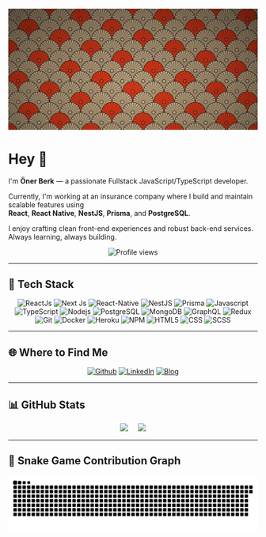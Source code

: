 ![Cover](https://github.com/OnerBerk/OnerBerk/blob/main/img/red.jpeg)

# Hey 🤗

I'm **Öner Berk** — a passionate Fullstack JavaScript/TypeScript developer.

Currently, I'm working at an insurance company where I build and maintain scalable features using  
**React**, **React Native**, **NestJS**, **Prisma**, and **PostgreSQL**.

I enjoy crafting clean front-end experiences and robust back-end services.  
Always learning, always building.

<p align="center">
  <img src="https://komarev.com/ghpvc/?username=OnerBerk&color=orange" alt="Profile views" />
</p>

---

## 🚀 Tech Stack

<p align="center">
  <img alt="ReactJs" src="https://img.shields.io/badge/-React Js-45c8a2?style=flat-square&logo=react&logoColor=white" />
  <img alt="Next Js" src="https://img.shields.io/badge/-Next%20Js-darkgrey" />
  <img alt="React-Native" src="https://img.shields.io/badge/-React--Native-45b8d8?style=flat-square&logo=react&logoColor=white" />
  <img alt="NestJS" src="https://img.shields.io/badge/-NestJS-e0234e?style=flat-square&logo=nestjs&logoColor=white" />
  <img alt="Prisma" src="https://img.shields.io/badge/-Prisma-2d3748?style=flat-square&logo=prisma&logoColor=white" />
  <img alt="Javascript" src="https://img.shields.io/badge/-Javascript-yellow" />
  <img alt="TypeScript" src="https://img.shields.io/badge/-TypeScript-007ACC?style=flat-square&logo=typescript&logoColor=white" />
  <img alt="Nodejs" src="https://img.shields.io/badge/-Nodejs-43853d?style=flat-square&logo=Node.js&logoColor=white" />
  <img alt="PostgreSQL" src="https://img.shields.io/badge/-PostgreSQL-9cf" />
  <img alt="MongoDB" src="https://img.shields.io/badge/-MongoDB-13aa52?style=flat-square&logo=mongodb&logoColor=white" />
  <img alt="GraphQL" src="https://img.shields.io/badge/-GraphQL-purple" />
  <img alt="Redux" src="https://img.shields.io/badge/-Redux-764ABC?style=flat-square&logo=redux&logoColor=white" />
  <img alt="Git" src="https://img.shields.io/badge/-Git-F05032?style=flat-square&logo=git&logoColor=white" />
  <img alt="Docker" src="https://img.shields.io/badge/-Docker-yellowgreen" />
  <img alt="Heroku" src="https://img.shields.io/badge/-Heroku-430098?style=flat-square&logo=heroku&logoColor=white" />
  <img alt="NPM" src="https://img.shields.io/badge/-NPM-CB3837?style=flat-square&logo=npm&logoColor=white" />
  <img alt="HTML5" src="https://img.shields.io/badge/-HTML5-E34F26?style=flat-square&logo=html5&logoColor=white" />
  <img alt="CSS" src="https://img.shields.io/badge/-CSS-blueviolet" />
  <img alt="SCSS" src="https://img.shields.io/badge/-SCSS-pink" />
</p>

---

## 🌐 Where to Find Me

<p align="center">
  <a href="https://github.com/OnerBerk" target="_blank"><img alt="Github" src="https://img.shields.io/badge/GitHub-%2312100E.svg?&style=for-the-badge&logo=Github&logoColor=white" /></a>
  <a href="https://www.linkedin.com/in/onerberk/" target="_blank"><img alt="LinkedIn" src="https://img.shields.io/badge/linkedin-%230077B5.svg?&style=for-the-badge&logo=linkedin&logoColor=white" /></a>
  <a href="https://portfolio-sigma-flame.vercel.app/" target="_blank"><img alt="Blog" src="https://img.shields.io/badge/blog-%2312100E.svg?&style=for-the-badge&logo=medium&logoColor=white" /></a>
</p>

---

## 📊 GitHub Stats

<p align="center">
  <img src="https://github-readme-stats.vercel.app/api/top-langs/?username=OnerBerk&layout=compact&theme=tokyonight" />
  &nbsp;&nbsp;&nbsp;
  <img src="https://github-readme-stats.vercel.app/api?username=OnerBerk&show_icons=true&theme=tokyonight" />
</p>

---

## 🐍 Snake Game Contribution Graph

<p align="center">
  <img src="https://github.com/OnerBerk/OnerBerk/blob/output/github-contribution-grid-snake.svg" alt="snake gif" />
</p>
